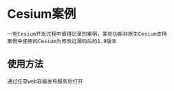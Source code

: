 # Cesium案例
    一些Cesium开发过程中值得记录的案例，某些功能非原生Cesium支持
    案例中使用的Cesium为修改过源码后的1.9版本

## 使用方法
    通过任意web容器发布服务后打开